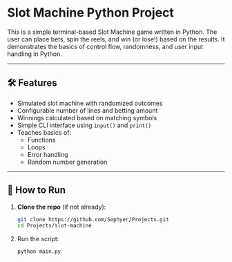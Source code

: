 # Slot Machine Python Project

This is a simple terminal-based Slot Machine game written in Python. The user can place bets, spin the reels, and win (or lose!) based on the results. It demonstrates the basics of control flow, randomness, and user input handling in Python.

---

## 🛠️ Features

- Simulated slot machine with randomized outcomes
- Configurable number of lines and betting amount
- Winnings calculated based on matching symbols
- Simple CLI interface using `input()` and `print()`
- Teaches basics of:
  - Functions
  - Loops
  - Error handling
  - Random number generation
---

## 🚀 How to Run

1. **Clone the repo** (if not already):
   ```bash
   git clone https://github.com/Sephyer/Projects.git
   cd Projects/slot-machine
2. Run the script:
   ```bash
   python main.py

